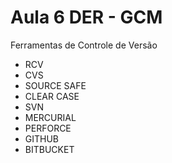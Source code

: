 # Aula 6 DER - GCM

Ferramentas de Controle de Versão 

* RCV
* CVS
* SOURCE SAFE 
* CLEAR CASE
* SVN
* MERCURIAL
* PERFORCE
* GITHUB 
* BITBUCKET
